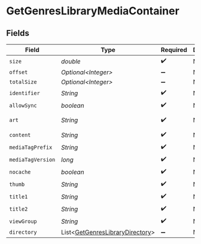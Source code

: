 # GetGenresLibraryMediaContainer


## Fields

| Field                                                                                    | Type                                                                                     | Required                                                                                 | Description                                                                              | Example                                                                                  |
| ---------------------------------------------------------------------------------------- | ---------------------------------------------------------------------------------------- | ---------------------------------------------------------------------------------------- | ---------------------------------------------------------------------------------------- | ---------------------------------------------------------------------------------------- |
| `size`                                                                                   | *double*                                                                                 | :heavy_check_mark:                                                                       | N/A                                                                                      | 50                                                                                       |
| `offset`                                                                                 | *Optional\<Integer>*                                                                     | :heavy_minus_sign:                                                                       | N/A                                                                                      |                                                                                          |
| `totalSize`                                                                              | *Optional\<Integer>*                                                                     | :heavy_minus_sign:                                                                       | N/A                                                                                      |                                                                                          |
| `identifier`                                                                             | *String*                                                                                 | :heavy_check_mark:                                                                       | N/A                                                                                      | com.plexapp.plugins.library                                                              |
| `allowSync`                                                                              | *boolean*                                                                                | :heavy_check_mark:                                                                       | N/A                                                                                      | false                                                                                    |
| `art`                                                                                    | *String*                                                                                 | :heavy_check_mark:                                                                       | N/A                                                                                      | /:/resources/show-fanart.jpg                                                             |
| `content`                                                                                | *String*                                                                                 | :heavy_check_mark:                                                                       | N/A                                                                                      | secondary                                                                                |
| `mediaTagPrefix`                                                                         | *String*                                                                                 | :heavy_check_mark:                                                                       | N/A                                                                                      | /system/bundle/media/flags/                                                              |
| `mediaTagVersion`                                                                        | *long*                                                                                   | :heavy_check_mark:                                                                       | N/A                                                                                      | 1734362201                                                                               |
| `nocache`                                                                                | *boolean*                                                                                | :heavy_check_mark:                                                                       | N/A                                                                                      | true                                                                                     |
| `thumb`                                                                                  | *String*                                                                                 | :heavy_check_mark:                                                                       | N/A                                                                                      | /:/resources/show.png                                                                    |
| `title1`                                                                                 | *String*                                                                                 | :heavy_check_mark:                                                                       | N/A                                                                                      | TV Shows (Reality)                                                                       |
| `title2`                                                                                 | *String*                                                                                 | :heavy_check_mark:                                                                       | N/A                                                                                      | By Genre                                                                                 |
| `viewGroup`                                                                              | *String*                                                                                 | :heavy_check_mark:                                                                       | N/A                                                                                      | secondary                                                                                |
| `directory`                                                                              | List\<[GetGenresLibraryDirectory](../../models/operations/GetGenresLibraryDirectory.md)> | :heavy_minus_sign:                                                                       | N/A                                                                                      |                                                                                          |